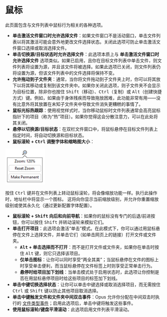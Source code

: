 # 鼠标

此页面包含与文件列表中鼠标行为相关的各种选项。

- **单击激活文件窗口时允许选择文件**：如果文件窗口不是活动窗口，单击文件列表以将其激活可能会意外地更改文件选择状态。关闭此选项可防止单击激活文件窗口选择或取消选择文件。
- **单击切换源/目标状态时允许选择文件**：此选项本质上与 **单击激活文件窗口时允许选择文件** 选项类似。如果已启用，且你在目标文件列表中单击文件，则文件列表将设置为源，并且该文件将被选择。如果此选项已关闭，则文件列表仍将设置为源，但该文件列表中的文件选择将保持不变。
- **允许拖动到子文件夹**：通常，当你将文件拖动到子文件夹上时，你可以将其放下以将其移动或复制到该文件夹中。如果你关闭此选项，则子文件夹不会显示为目标位置，除非你也按住 <kbd>Shift</kbd>（移动）、<kbd>Ctrl</kbd>（复制）或 <kbd>Alt</kbd>（创建快捷方式）键。例如，如果由于身体残疾而导致拖放困难，此功能非常有用——没有比意外将其放置在未知子文件夹中导致文件消失更糟糕的事情了。
- **鼠标光标热跟踪**：使用视觉样式时，当你移动鼠标时文件列表通常会高亮鼠标指针下的项目（称为“热”项目）。如果你觉得这会分散注意力，可以在此处将其关闭。
- **悬停以切换源/目标状态**：在双栏文件窗口中，将鼠标悬停在目标文件列表上指定时间，将自动切换源和目标状态。
- **鼠标滚轮 + <kbd>Ctrl</kbd> 调整字体和缩略图大小**：

![zoom_text.png](/Manual/images/media/13/zoom_text.png)

按住 <kbd>Ctrl</kbd> 键并在文件列表上转动鼠标滚轮，将会像缩放功能一样。执行此操作时，地址栏中将显示一个图标。
  这将向你显示当前缩放级别，并允许你重置缩放级别或使其永久化（通过更新配置字体配置）。

- **鼠标滚轮 + <kbd>Shift</kbd> 向后和向前导航**：如果你的鼠标没有专门的后退/前进按钮，你可以按住 <kbd>Shift</kbd> 并转动滚轮来模拟它们。
- **单击打开项目**：此选项会激活“单击”模式。在此模式下，你可以通过用鼠标悬停在文件上选择文件，并单击它们（如单击网页上的链接）打开文件或文件夹。
  - **<kbd>Alt</kbd> + 单击选择而不打开**：而不是打开文件或文件夹，如果你在单击时按住 <kbd>Alt</kbd> 键，则它只选择该项目。
  - **仅单击图标**：让你可以同时享受“两全其美”；当鼠标悬停在文件的图标上时享受单击便利，而当鼠标悬停在文件标签上时则享受正常单击行为。
  - **悬停时给项目加下划线**：当单击模式处于启用状态时，此选项让你控制是否在用鼠标悬停项目时给这些项目的标签加下划线。
- **单击中键切换选择状态**：让你可以单击中键选择或取消选择项目，而无需按住 <kbd>Ctrl</kbd> 或 <kbd>Shift</kbd> 键以防止其他项目取消选择。
- **单击中键触发文件和文件夹中间双击事件**：Opus 允许你分配在中间双击时执行的 [文件类型事件](/Manual/file_types/filetype_editor/events.zh.md)；启用此选项后，单击中键将触发这些事件。
- **使用鼠标滚轮/键盘平滑滚动**：此选项启用文件列表平滑滚动。